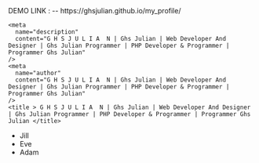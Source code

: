 <!DOCTYPE html>
<html lang="en">
  <head>
    <meta charset="utf-8" />
    <meta
      name="viewport"
      content="width=device-width, initial-scale=1, shrink-to-fit=no"
    />
  DEMO LINK : --
    https://ghsjulian.github.io/my_profile/
    
    
    
    <meta
      name="description"
      content="G H S J U L I A  N | Ghs Julian | Web Developer And Designer | Ghs Julian Programmer | PHP Developer & Programmer | Programmer Ghs Julian"
    />
    <meta
      name="author"
      content="G H S J U L I A  N | Ghs Julian | Web Developer And Designer | Ghs Julian Programmer | PHP Developer & Programmer | Programmer Ghs Julian"
    />
    <title > G H S J U L I A  N | Ghs Julian | Web Developer And Designer | Ghs Julian Programmer | PHP Developer & Programmer | Programmer Ghs Julian </title>
<link rel="stylesheet" href="css/w3.css">
<style>
.list {
  width : 200px;
  
}
</style>
</head>
<body>

<div class="w3-container">
<div class="list">
  <ul class="w3-ul w3-hoverable">
    <li>Jill</li>
    <li>Eve</li>
    <li>Adam</li>
  </ul>
  </div>
</div>

</body>
</html> 
